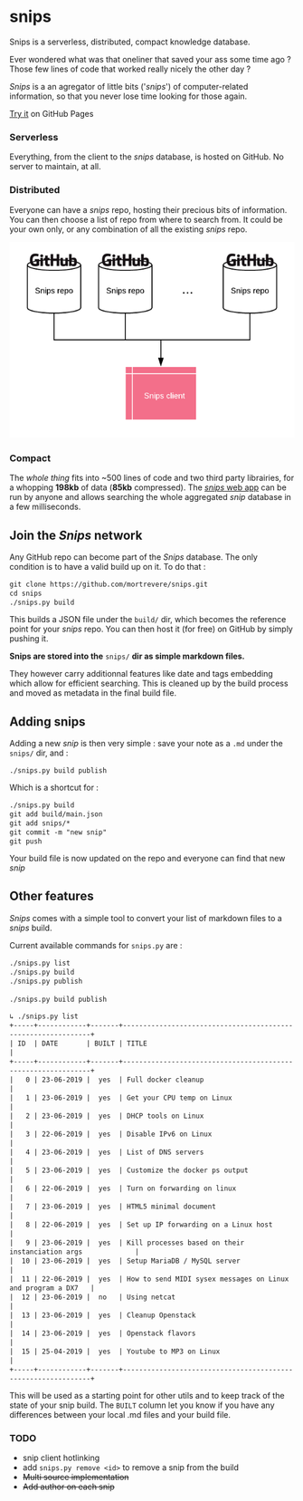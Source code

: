 # snips

Snips is a serverless, distributed, compact knowledge database. 

Ever wondered what was that oneliner that saved your ass some time ago ? Those few lines of code that worked really nicely the other day ? 

*Snips* is a an agregator of little bits ('*snips*') of computer-related information, so that you never lose time looking for those again.

[Try it](https://mortrevere.github.io/snips/) on GitHub Pages

### Serverless

Everything, from the client to the *snips* database, is hosted on GitHub. No server to maintain, at all.

### Distributed

Everyone can have a *snips* repo, hosting their precious bits of information. You can then choose a list of repo from where to search from. It could be your own only, or any combination of all the existing *snips* repo.

![database distributed over GitHub](principle.png)

### Compact

The *whole thing* fits into ~500 lines of code and two third party librairies, for a whopping **198kb** of data (**85kb** compressed). The [*snips* web app](https://mortrevere.github.io/snips/) can be run by anyone and allows searching the whole aggregated *snip* database in a few milliseconds.

## Join the *Snips* network

Any GitHub repo can become part of the *Snips* database. The only condition is to have a valid build up on it.
To do that :

```
git clone https://github.com/mortrevere/snips.git
cd snips
./snips.py build
```

This builds a JSON file under the `build/` dir, which becomes the reference point for your *snips* repo. You can then host it (for free) on GitHub by simply pushing it.

**Snips are stored into the** `snips/` **dir as simple markdown files.**

They however carry additionnal features like date and tags embedding which allow for efficient searching. This is cleaned up by the build process and moved as metadata in the final build file.

## Adding snips

Adding a new *snip* is then very simple : save your note as a `.md` under the `snips/` dir, and :

```
./snips.py build publish
```

Which is a shortcut for :

```
./snips.py build
git add build/main.json
git add snips/*
git commit -m "new snip"
git push
```

Your build file is now updated on the repo and everyone can find that new *snip*

## Other features

*Snips* comes with a simple tool to convert your list of markdown files to a *snips* build.

Current available commands for `snips.py` are :

```
./snips.py list
./snips.py build
./snips.py publish

./snips.py build publish
```


```
↳ ./snips.py list
+-----+------------+-------+--------------------------------------------------------------+
| ID  | DATE       | BUILT | TITLE                                                        |
+-----+------------+-------+--------------------------------------------------------------+
|   0 | 23-06-2019 |  yes  | Full docker cleanup                                          |
|   1 | 23-06-2019 |  yes  | Get your CPU temp on Linux                                   |
|   2 | 23-06-2019 |  yes  | DHCP tools on Linux                                          |
|   3 | 22-06-2019 |  yes  | Disable IPv6 on Linux                                        |
|   4 | 23-06-2019 |  yes  | List of DNS servers                                          |
|   5 | 23-06-2019 |  yes  | Customize the docker ps output                               |
|   6 | 22-06-2019 |  yes  | Turn on forwarding on linux                                  |
|   7 | 23-06-2019 |  yes  | HTML5 minimal document                                       |
|   8 | 22-06-2019 |  yes  | Set up IP forwarding on a Linux host                         |
|   9 | 23-06-2019 |  yes  | Kill processes based on their instanciation args             |
|  10 | 23-06-2019 |  yes  | Setup MariaDB / MySQL server                                 |
|  11 | 22-06-2019 |  yes  | How to send MIDI sysex messages on Linux and program a DX7   |
|  12 | 23-06-2019 |  no   | Using netcat                                                 |
|  13 | 23-06-2019 |  yes  | Cleanup Openstack                                            |
|  14 | 23-06-2019 |  yes  | Openstack flavors                                            |
|  15 | 25-04-2019 |  yes  | Youtube to MP3 on Linux                                      |
+-----+------------+-------+--------------------------------------------------------------+
```

This will be used as a starting point for other utils and to keep track of the state of your snip build.
The `BUILT` column let you know if you have any differences between your local .md files and your build file.

### TODO

- snip client hotlinking
- add `snips.py remove <id>` to remove a snip from the build
- ~~Multi source implementation~~
- ~~Add author on each snip~~

